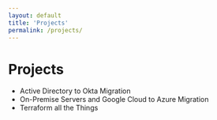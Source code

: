 ```yaml
---
layout: default
title: 'Projects'
permalink: /projects/
---
```


# Projects
 - Active Directory to Okta Migration
 - On-Premise Servers and Google Cloud to Azure Migration
 - Terraform all the Things